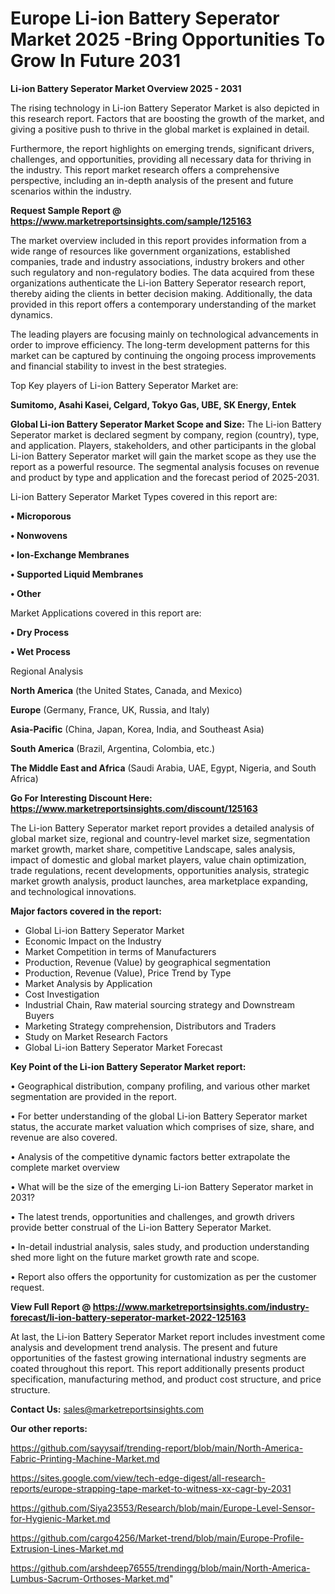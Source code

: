 # Europe Li-ion Battery Seperator Market 2025 -Bring Opportunities To Grow In Future 2031

<Strong> Li-ion Battery Seperator Market Overview 2025 - 2031</strong>

The rising technology in Li-ion Battery Seperator Market is also depicted in this research report. Factors that are boosting the growth of the market, and giving a positive push to thrive in the global market is explained in detail.

Furthermore, the report highlights on emerging trends, significant drivers, challenges, and opportunities, providing all necessary data for thriving in the industry. This report market research offers a comprehensive perspective, including an in-depth analysis of the present and future scenarios within the industry.

<strong>Request Sample Report @ <a href=https://www.marketreportsinsights.com/sample/125163>https://www.marketreportsinsights.com/sample/125163</a></strong>

The market overview included in this report provides information from a wide range of resources like government organizations, established companies, trade and industry associations, industry brokers and other such regulatory and non-regulatory bodies. The data acquired from these organizations authenticate the Li-ion Battery Seperator research report, thereby aiding the clients in better decision making. Additionally, the data provided in this report offers a contemporary understanding of the market dynamics.

The leading players are focusing mainly on technological advancements in order to improve efficiency. The long-term development patterns for this market can be captured by continuing the ongoing process improvements and financial stability to invest in the best strategies.

Top Key players of Li-ion Battery Seperator Market are:

<strong>Sumitomo, Asahi Kasei, Celgard, Tokyo Gas, UBE, SK Energy, Entek</strong>

<strong><b>Global Li-ion Battery Seperator Market Scope and Size:</b></strong>
The Li-ion Battery Seperator market is declared segment by company, region (country), type, and application. Players, stakeholders, and other participants in the global Li-ion Battery Seperator market will gain the market scope as they use the report as a powerful resource. The segmental analysis focuses on revenue and product by type and application and the forecast period of 2025-2031.

Li-ion Battery Seperator Market Types covered in this report are:

<strong>• Microporous

• Nonwovens

• Ion-Exchange Membranes

• Supported Liquid Membranes

• Other</strong>

Market Applications covered in this report are:

<strong>• Dry Process

• Wet Process</strong> 

Regional Analysis

<strong>North America</strong> (the United States, Canada, and Mexico)

<strong>Europe</strong> (Germany, France, UK, Russia, and Italy)

<strong>Asia-Pacific</strong> (China, Japan, Korea, India, and Southeast Asia)

<strong>South America</strong> (Brazil, Argentina, Colombia, etc.)

<strong>The Middle East and Africa</strong> (Saudi Arabia, UAE, Egypt, Nigeria, and South Africa)

<strong>Go For Interesting Discount Here: <a href=https://www.marketreportsinsights.com/discount/125163>https://www.marketreportsinsights.com/discount/125163</a></strong>

The Li-ion Battery Seperator market report provides a detailed analysis of global market size, regional and country-level market size, segmentation market growth, market share, competitive Landscape, sales analysis, impact of domestic and global market players, value chain optimization, trade regulations, recent developments, opportunities analysis, strategic market growth analysis, product launches, area marketplace expanding, and technological innovations.

<strong><b>Major factors covered in the report:</b></strong>
<ul>
  <li>Global Li-ion Battery Seperator Market </li>
  <li>Economic Impact on the Industry</li>
  <li>Market Competition in terms of Manufacturers</li>
  <li>Production, Revenue (Value) by geographical segmentation</li>
  <li>Production, Revenue (Value), Price Trend by Type</li>
  <li>Market Analysis by Application</li>
  <li>Cost Investigation</li>
  <li>Industrial Chain, Raw material sourcing strategy and Downstream Buyers</li>
  <li>Marketing Strategy comprehension, Distributors and Traders</li>
  <li>Study on Market Research Factors</li>
  <li>Global Li-ion Battery Seperator Market Forecast</li>
</ul>

<strong><b>Key Point of the Li-ion Battery Seperator Market report:</b></strong>

• Geographical distribution, company profiling, and various other market segmentation are provided in the report.

• For better understanding of the global Li-ion Battery Seperator market status, the accurate market valuation which comprises of size, share, and revenue are also covered.

• Analysis of the competitive dynamic factors better extrapolate the complete market overview

• What will be the size of the emerging Li-ion Battery Seperator market in 2031?

• The latest trends, opportunities and challenges, and growth drivers provide better construal of the Li-ion Battery Seperator Market.

• In-detail industrial analysis, sales study, and production understanding shed more light on the future market growth rate and scope.

• Report also offers the opportunity for customization as per the customer request.

<strong><b>View Full Report @ <a href=https://www.marketreportsinsights.com/industry-forecast/li-ion-battery-seperator-market-2022-125163>https://www.marketreportsinsights.com/industry-forecast/li-ion-battery-seperator-market-2022-125163</a></b></strong>


At last, the Li-ion Battery Seperator Market report includes investment come analysis and development trend analysis. The present and future opportunities of the fastest growing international industry segments are coated throughout this report. This report additionally presents product specification, manufacturing method, and product cost structure, and price structure.

<strong>Contact Us:</strong>
sales@marketreportsinsights.com

<strong>Our other reports:</strong>

<a href=https://github.com/sayysaif/trending-report/blob/main/North-America-Fabric-Printing-Machine-Market.md>https://github.com/sayysaif/trending-report/blob/main/North-America-Fabric-Printing-Machine-Market.md</a>

<a href=https://sites.google.com/view/tech-edge-digest/all-research-reports/europe-strapping-tape-market-to-witness-xx-cagr-by-2031>https://sites.google.com/view/tech-edge-digest/all-research-reports/europe-strapping-tape-market-to-witness-xx-cagr-by-2031</a>

<a href=https://github.com/Siya23553/Research/blob/main/Europe-Level-Sensor-for-Hygienic-Market.md>https://github.com/Siya23553/Research/blob/main/Europe-Level-Sensor-for-Hygienic-Market.md</a>

<a href=https://github.com/cargo4256/Market-trend/blob/main/Europe-Profile-Extrusion-Lines-Market.md>https://github.com/cargo4256/Market-trend/blob/main/Europe-Profile-Extrusion-Lines-Market.md</a>

<a href=https://github.com/arshdeep76555/trendingg/blob/main/North-America-Lumbus-Sacrum-Orthoses-Market.md>https://github.com/arshdeep76555/trendingg/blob/main/North-America-Lumbus-Sacrum-Orthoses-Market.md</a>"

